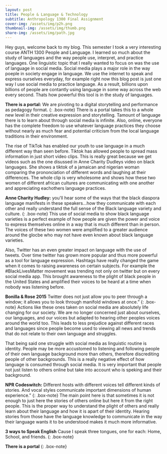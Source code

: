 ```yaml
---
layout: post
title: People & Language & Technology
subtitle: Anthropology 1300 Final Assignment
cover-img: /assets/img/p2h.png
thumbnail-img: /assets/img/thumb.png
share-img: /assets/img/path.jpg
---
```

Hey guys, welcome back to my blog. This semester I took a very interesting course ANTH 1300 People and Language. I learned so much about the study of languages and the way people use, interpret, and practice languages. One linguistic topic that I really wanted to focus on was the use of language in social media. Social media plays a major role in the way poeple in society engage in language. We use the internet to speak and express ourselves everyday, for example right now this blog post is just one way I use social media to practice language. As a result, billions upon billions of people are contantly using language in some way across the web every second. Thats how powerful this tool is in the study of languages. 

**There is a portal:** We are pivoting to a digital storytelling and performance as pedagogy format. 
{: .box-note}
There is a portal takes this to a whole new level in their creative expression and storytelling. Tamount of language there is to learn about through social media is infinite. Also, online, everyone has the complete freedom to use whatever language practices they choose without nearly as much fear and potential criticism from the local language traditions in their environment. 

The rise of TikTok has enabled our youth to use language in a much different way than seen before. Tiktok has allowed people to spread mass information in just short video clips. This is really great because we get videos such as the one disussed in Anne Charity Dudleys video on black languages. She shows a tiktok of a jamaican and nigerian woman comparing the prononciation of different words and laughing at their differences. The whole clip is very wholesome and shows how these two women of different african cultures are communicating with one another and appreciating eachothers language practices.

**Anne Charity Hudley:** you'll hear some of the ways that the black diaspora language manifests in these speakers...how they communicate with each other and really understand the full sense of the Black language variety and culture.
{: .box-note}
This use of social media to show black language varieties is a perfect example of how people are given the power and voice to express themselves online in a way that is much different than in person. The voices of these two women were amplified to a greater audience around the glocbe who may not have even known about black language varieties.


Also, Twitter has an even greater impact on language with the use of tweets. Over time twitter has grown more popular and thus more powerful as a tool for language expression. Hashtags have really changed the game when it comes to raising awareness on certain subjects. For example the #BlackLivesMatter movement was trending not only on twitter but on every social media app. This brought awareness to the plight of black people in the United States and amplified their voices to be heard at a time when nobody was listening before.

**Bonilla & Rose 2015** Twitter does not just allow you to peer through a window; it allows you to look through manifold windows at once.” 
{: .box-note}
Actions like these ones taken on social media are absolutely life changing for our society. We are no longer concerned just about ourselves, our languages, and our voices but adapted to hearing other peoples voices around the world too. This leads to less prejudice against different races and languages since people become used to viewing all news and trends that do not relate to their own language and struggles.

That being said one struggle with social media as linguistic routine is identity. People may be more accustomed to listening and following people of their own language background more than others, therefore discrediting people of other backgrounds. This is a really negative effect of how language is consumed through social media. It is very important that people not just listen to others online but take into account who is speking and their background.

**NPR Codeswitch:** Different hosts with different voices tell different kinds of stories. And vocal styles communicate important dimensions of human experience.” 
{: .box-note}
The main point here is that sometimes it is not enough to just here the stories of others online but here it from the right people. This is the proper way to understand the plight of others and really learn about their language and how it is apart of their identity. Hearing stories from those have the language knowledge to communicate in the way their language wants it to be understood makes it much more informative. 


**3 ways to Speak English** Cause I speak three tongues, one for each: Home, School, and friends.
{: .box-note}

**There is a portal** 
{: .box-note}

